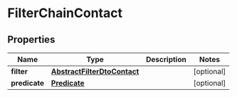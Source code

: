 # FilterChainContact

## Properties
Name | Type | Description | Notes
------------ | ------------- | ------------- | -------------
**filter** | [**AbstractFilterDtoContact**](AbstractFilterDtoContact.md) |  |  [optional]
**predicate** | [**Predicate**](Predicate.md) |  |  [optional]
